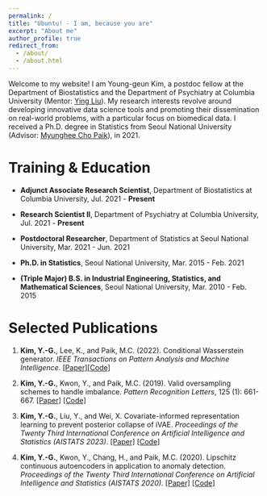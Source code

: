 ```yaml
---
permalink: /
title: "Ubuntu! - I am, because you are"
excerpt: "About me"
author_profile: true
redirect_from: 
  - /about/
  - /about.html
---
```


Welcome to my website! I am Young-geun Kim, a postdoc fellow at the Department of Biostatistics and the Department of Psychiatry at Columbia University (Mentor: [Ying Liu](https://scholar.google.com/citations?user=08LYEGoAAAAJ&hl=en&oi=ao)). My research interests revolve around developing innovative data science tools and promoting their dissemination on real-world problems, with a particular focus on biomedical data. I received a Ph.D. degree in Statistics from Seoul National University (Advisor: [Myunghee Cho Paik](https://scholar.google.com/citations?user=ww1zLWEAAAAJ&hl=en)), in 2021.

Training & Education
======
- **Adjunct Associate Research Scientist**, Department of Biostatistics at Columbia University, Jul. 2021 - **Present**<br>

- **Research Scientist II**, Department of Psychiatry at Columbia University, Jul. 2021 - **Present**<br>  

- **Postdoctoral Researcher**, Department of Statistics at Seoul National University, Mar. 2021 - Jun. 2021
  
- **Ph.D. in Statistics**, Seoul National University, Mar. 2015 - Feb. 2021<br> 

- **(Triple Major) B.S. in Industrial Engineering, Statistics, and Mathematical Sciences**, Seoul National University, Mar. 2010 - Feb. 2015<br>

Selected Publications
======
1. **Kim, Y.-G.**, Lee, K., and Paik, M.C. (2022). Conditional Wasserstein generator. *IEEE Transactions on Pattern Analysis and Machine Intelligence*. [[Paper]](https://ieeexplore.ieee.org/abstract/document/9944913)[[Code]](https://github.com/kyg0910/Conditional-Wasserstein-Generator)

2. **Kim, Y.-G.**, Kwon, Y., and Paik, M.C. (2019). Valid oversampling schemes to handle imbalance. *Pattern Recognition Letters*, 125 (1): 661-667. [[Paper]](https://doi.org/10.1016/j.patrec.2019.07.006) [[Code]](https://github.com/ykwon0407/valid-oversample)

3. **Kim, Y.-G.**, Liu, Y., and Wei, X. Covariate-informed representation learning to prevent posterior collapse of iVAE. *Proceedings of the Twenty Third International Conference on Artificial Intelligence and Statistics (AISTATS 2023)*. [[Paper]](https://proceedings.mlr.press/v206/kim23c/kim23c.pdf) [[Code]](https://github.com/kyg0910/CI-iVAE)

4. **Kim, Y.-G.**, Kwon, Y., Chang, H., and Paik, M.C. (2020). Lipschitz continuous autoencoders in application to anomaly detection. *Proceedings of the Twenty Third International Conference on Artificial Intelligence and Statistics (AISTATS 2020)*. [[Paper]](http://proceedings.mlr.press/v108/kim20c.html) [[Code]](https://github.com/kyg0910/Lipschitz-Continuous-Autoencoders-in-Application-to-Anomaly-Detection)
